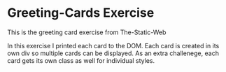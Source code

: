 # Greeting-Cards Exercise
This is the greeting card exercise from The-Static-Web

In this exercise I printed each card to the DOM.
Each card is created in its own div so multiple cards can be displayed.
As an extra challenege, each card gets its own class as well for individual styles.

